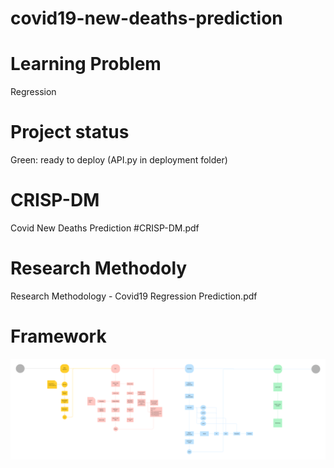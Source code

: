 # covid19-new-deaths-prediction
# Learning Problem
  Regression
# Project status
  Green: ready to deploy (API.py in deployment folder)
# CRISP-DM
  Covid New Deaths Prediction #CRISP-DM.pdf
# Research Methodoly
  Research Methodology - Covid19 Regression Prediction.pdf
# Framework
![alt text](https://github.com/salene96x/covid19-new-deaths-prediction/blob/main/framework.jpg?raw=true)
